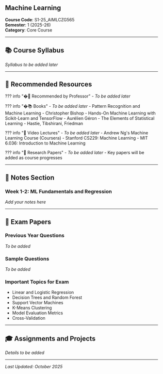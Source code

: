 ## Machine Learning

**Course Code**: S1-25_AIMLCZG565  
**Semester**: 1 (2025-26)  
**Category**: Core Course

---

## 📚 Course Syllabus

*Syllabus to be added later*

---

## 📖 Recommended Resources

??? info "�‍🏫 Recommended by Professor"
    - *To be added later*

??? info "�📚 Books"
    - *To be added later*
    - Pattern Recognition and Machine Learning - Christopher Bishop
    - Hands-On Machine Learning with Scikit-Learn and TensorFlow - Aurélien Géron
    - The Elements of Statistical Learning - Hastie, Tibshirani, Friedman

??? info "🎥 Video Lectures"
    - *To be added later*
    - Andrew Ng's Machine Learning Course (Coursera)
    - Stanford CS229: Machine Learning
    - MIT 6.036: Introduction to Machine Learning

??? info "📄 Research Papers"
    - *To be added later*
    - Key papers will be added as course progresses

---

## 📝 Notes Section

### Week 1-2: ML Fundamentals and Regression
*Add your notes here*


---

## 📄 Exam Papers

### Previous Year Questions
*To be added*

### Sample Questions
*To be added*

### Important Topics for Exam
- Linear and Logistic Regression
- Decision Trees and Random Forest
- Support Vector Machines
- K-Means Clustering
- Model Evaluation Metrics
- Cross-Validation

---

## 🎓 Assignments and Projects

*Details to be added*

---

*Last Updated: October 2025*
